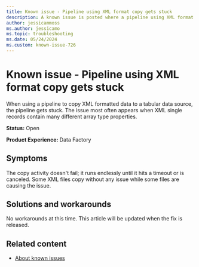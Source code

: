 ```yaml
---
title: Known issue - Pipeline using XML format copy gets stuck
description: A known issue is posted where a pipeline using XML format copy gets stuck.
author: jessicammoss
ms.author: jessicamo
ms.topic: troubleshooting  
ms.date: 05/24/2024
ms.custom: known-issue-726
---
```


# Known issue - Pipeline using XML format copy gets stuck

When using a pipeline to copy XML formatted data to a tabular data source, the pipeline gets stuck. The issue most often appears when XML single records contain many different array type properties.

**Status:** Open

**Product Experience:** Data Factory

## Symptoms

The copy activity doesn't fail; it runs endlessly until it hits a timeout or is canceled. Some XML files copy without any issue while some files are causing the issue.

## Solutions and workarounds

No workarounds at this time. This article will be updated when the fix is released.

## Related content

- [About known issues](https://support.fabric.microsoft.com/known-issues)
